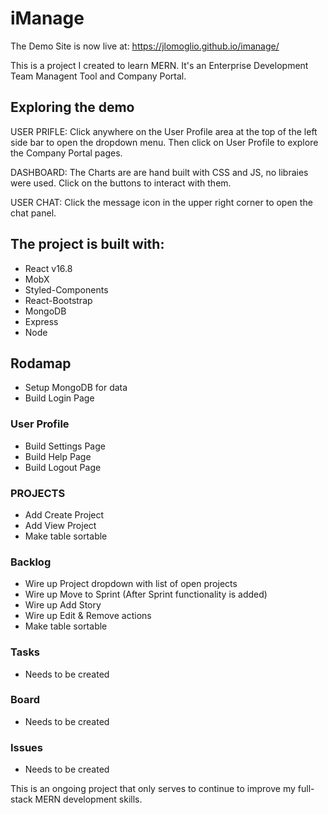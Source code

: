 # iManage 

The Demo Site is now live at: https://jlomoglio.github.io/imanage/

This is a project I created to learn MERN. It's an Enterprise Development Team Managent Tool and Company Portal.

## Exploring the demo
USER PRIFLE: Click anywhere on the User Profile area at the top of the left side bar to open the dropdown menu. Then click
on User Profile to explore the Company Portal pages.

DASHBOARD: The Charts are are hand built with CSS and JS, no libraies were used. Click on the buttons to interact with them.

USER CHAT: Click the message icon in the upper right corner to open the chat panel.


## The project is built with: 

* React v16.8
* MobX 
* Styled-Components
* React-Bootstrap
* MongoDB
* Express
* Node

## Rodamap

* Setup MongoDB for data 
* Build Login Page

### User Profile
* Build Settings Page
* Build Help Page
* Build Logout Page

### PROJECTS
* Add Create Project
* Add View Project
* Make table sortable

### Backlog
* Wire up Project dropdown with list of open projects
* Wire up Move to Sprint (After Sprint functionality is added)
* Wire up Add Story
* Wire up Edit & Remove actions
* Make table sortable

### Tasks
* Needs to be created

### Board
* Needs to be created

### Issues
* Needs to be created

This is an ongoing project that only serves to continue to improve my full-stack MERN development skills.






